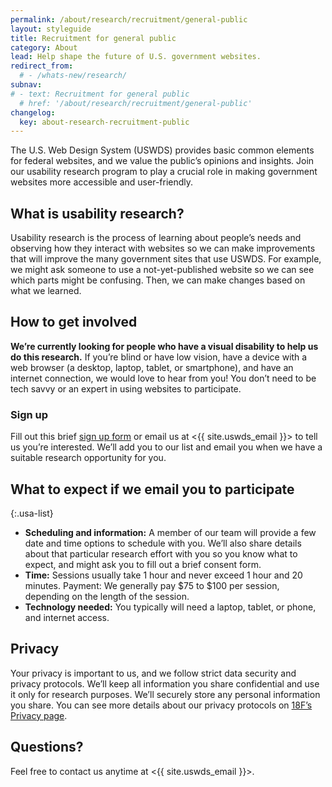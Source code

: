 ```yaml
---
permalink: /about/research/recruitment/general-public
layout: styleguide
title: Recruitment for general public
category: About
lead: Help shape the future of U.S. government websites.
redirect_from:
  # - /whats-new/research/
subnav:
# - text: Recruitment for general public
  # href: '/about/research/recruitment/general-public'
changelog:
  key: about-research-recruitment-public
---
```


The U.S. Web Design System (USWDS) provides basic common elements for federal websites, and we value the public’s opinions and insights. Join our usability research program to play a crucial role in making government websites more accessible and user-friendly.


## What is usability research?

Usability research is the process of learning about people’s needs and observing how they interact with websites so we can make improvements that will improve the many government sites that use USWDS. For example, we might ask someone to use a not-yet-published website so we can see which parts might be confusing. Then, we can make changes based on what we learned.

## How to get involved

**We’re currently looking for people who have a visual disability to help us do this research.** If you’re blind or have low vision, have a device with a web browser (a desktop, laptop, tablet, or smartphone), and have an internet connection, we would love to hear from you! You don’t need to be tech savvy or an expert in using websites to participate.

### Sign up

Fill out this brief [sign up form](https://touchpoints.app.cloud.gov/touchpoints/b0c4b589/submit) or email us at <{{ site.uswds_email }}> to tell us you’re interested. We’ll add you to our list and email you when we have a suitable research opportunity for you.

## What to expect if we email you to participate

{:.usa-list}
- **Scheduling and information:** A member of our team will provide a few date and time options to schedule with you. We’ll also share details about that particular research effort with you so you know what to expect, and might ask you to fill out a brief consent form.
- **Time:** Sessions usually take 1 hour and never exceed 1 hour and 20 minutes.
Payment:  We generally pay $75 to $100 per session, depending on the length of the session.
- **Technology needed:** You typically will need a laptop, tablet, or phone, and internet access.

## Privacy

Your privacy is important to us, and we follow strict data security and privacy protocols. We’ll keep all information you share confidential and use it only for research purposes. We’ll securely store any personal information you share. You can see more details about our privacy protocols on [18F’s Privacy page]().

## Questions?

Feel free to contact us anytime at <{{ site.uswds_email }}>.
